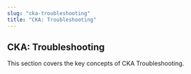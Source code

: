 ```yaml
---
slug: "cka-troubleshooting"
title: "CKA: Troubleshooting"
---
```


## CKA: Troubleshooting

This section covers the key concepts of CKA Troubleshooting.

